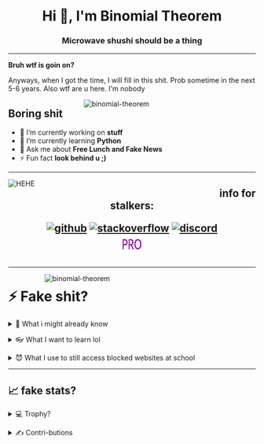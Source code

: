 <h1 align="center">Hi 👋, I'm Binomial Theorem</h1>
<h3 align="center">Microwave shushi should be a thing</h3>

********************************

<!--<img src="https://cdn.discordapp.com/attachments/928143192564580373/952028944226476102/poop-emojii_60251597328bb.jpg" width="280" align="center">
<img src="https://cdn.discordapp.com/attachments/928143192564580373/952041160422096916/apple-logo-event.jpg" width="300" align="right"> 

******************************** -->

<strong> Bruh wtf is goin on?</strong>

Anyways, when I got the time, I will fill in this shit. Prob sometime in the next 5-6 years. Also wtf are u here. I'm nobody

<p><img align="right" src="https://github-readme-stats.vercel.app/api/top-langs?username=binomial-theorem&show_icons=true&locale=en&layout=compact&theme=radical" alt="binomial-theorem" width="350" /></p>

## Boring shit

- 🔭 I’m currently working on **stuff**
- 🌱 I’m currently learning **Python**
- 💬 Ask me about **Free Lunch and Fake News**
- ⚡ Fun fact **look behind u ;)**

*********************************

<p><img align="left" src="https://github-readme-stats.vercel.app/api?username=binomial-theorem&amp;show_icons=true&amp;theme=radical" alt="HEHE" width="430"></p>

<h2 align="center">info for stalkers:</p>

[<img src='https://cdn.jsdelivr.net/npm/simple-icons@3.0.1/icons/github.svg' alt='github' height='40'>](https://github.com/Binomial-theorem)  [<img src='https://cdn.jsdelivr.net/npm/simple-icons@3.0.1/icons/stackoverflow.svg' alt='stackoverflow' height='40'>](https://stackoverflow.com/users/15600539)  [<img src='https://cdn.jsdelivr.net/npm/simple-icons@3.0.1/icons/discord.svg' alt='discord' height='40'>](https://www.youtube.com/watch?v=xvFZjo5PgG0&ab_channel=Duran)  
<a href='https://github.com/pricing'><img src='https://raw.githubusercontent.com/acervenky/animated-github-badges/master/assets/pro.gif' width='40' height='40'></a>
</h2></p>

********************************

<img align="right" src="https://github-readme-streak-stats.herokuapp.com/?user=binomial-theorem&theme=dark" alt="binomial-theorem" width="430"></p>

# ⚡ Fake shit?

<details>
    <summary> 👑 What i might already know</summary>
    <br/>
    <p><img src="https://img.shields.io/badge/python-3670A0?style=for-the-badge&amp;logo=python&amp;logoColor=ffdd54" alt="Python">
    <img src="https://img.shields.io/badge/c-%2300599C.svg?style=for-the-badge&amp;logo=c&amp;logoColor=white" alt="C">
    <img src="https://img.shields.io/badge/git-%23F05033.svg?style=for-the-badge&amp;logo=git&amp;logoColor=white" alt="Git">
    <img src="https://img.shields.io/badge/github-%23121011.svg?style=for-the-badge&amp;logo=github&amp;logoColor=white" alt="GitHub">
    <img src="https://img.shields.io/badge/Visual%20Studio%20Code-0078d7.svg?style=for-the-badge&amp;logo=visual-studio-code&amp;logoColor=white" alt="Visual Studio Code">
    <img src="https://img.shields.io/badge/IntelliJIDEA-000000.svg?style=for-the-badge&amp;logo=intellij-idea&amp;logoColor=white" alt="IntelliJ IDEA">
    <img src="https://img.shields.io/badge/latex-%23008080.svg?style=for-the-badge&amp;logo=latex&amp;logoColor=white" alt="LaTeX">
    <img src="https://img.shields.io/badge/markdown-%23000000.svg?style=for-the-badge&amp;logo=markdown&amp;logoColor=white" alt="Markdown">
    <p><img src="https://img.shields.io/badge/iOS-000000?style=for-the-badge&amp;logo=ios&amp;logoColor=white" alt="IOS">
    <img src="https://img.shields.io/badge/mac%20os-000000?style=for-the-badge&amp;logo=macos&amp;logoColor=F0F0F0" alt="Mac OS">
    <img src="https://img.shields.io/badge/Windows-0078D6?style=for-the-badge&amp;logo=windows&amp;logoColor=white" alt="Windows"><p>

</details></p>

<details>
    <summary> 👓 What I want to learn lol </summary>
    <br/>
    <p><img src="https://img.shields.io/badge/unrealengine-%23313131.svg?style=for-the-badge&amp;logo=unrealengine&amp;logoColor=white" alt="Unreal Engine">
     <img src="https://img.shields.io/badge/unity-%23000000.svg?style=for-the-badge&amp;logo=unity&amp;logoColor=white" alt="Unity">
     <img src="https://img.shields.io/badge/javascript-%23323330.svg?style=for-the-badge&amp;logo=javascript&amp;logoColor=%23F7DF1E" alt="JavaScript">
</details></p>

<details>
    <summary> 😈 What I use to still access blocked websites at school </summary>
    <br/>
    <p><img src="https://img.shields.io/badge/heroku-%23430098.svg?style=for-the-badge&amp;logo=heroku&amp;logoColor=white" alt="Heroku">
    <img src="https://img.shields.io/badge/glitch-%233333FF.svg?style=for-the-badge&amp;logo=glitch&amp;logoColor=white" alt="Glitch">
    <img src="https://img.shields.io/badge/AWS-%23FF9900.svg?style=for-the-badge&amp;logo=amazon-aws&amp;logoColor=white" alt="AWS"></p>
</details><p>

********************************

## 📈 fake stats?

<details>
    <summary> 💻 Trophy? </summary>
    <br/>
    <p><img src="https://github-profile-trophy.vercel.app/?username=binomial-theorem&amp;theme=matrix" alt="trophy"></p>
</details><p>

<details>
    <summary> ✍ Contri-butions </summary>
    <br/>
    <p><a href="https://www.youtube.com/watch?v=xvFZjo5PgG0&amp;ab_channel=Duran"><img src="https://activity-graph.herokuapp.com/graph?username=binomial-theorem&amp;theme=react-dark" alt="bruh"></a></p>
</details>
